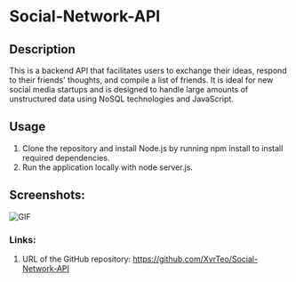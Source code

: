 # Social-Network-API

## Description

This is a backend API that facilitates users to exchange their ideas, respond to their friends' thoughts, and compile a list of friends. It is ideal for new social media startups and is designed to handle large amounts of unstructured data using NoSQL technologies and JavaScript.

## Usage

1. Clone the repository and install Node.js by running npm install to install required dependencies.
2. Run the application locally with node server.js.

## Screenshots:

![GIF](./assets/animation.gif)

### Links:

1. URL of the GitHub repository: https://github.com/XvrTeo/Social-Network-API

